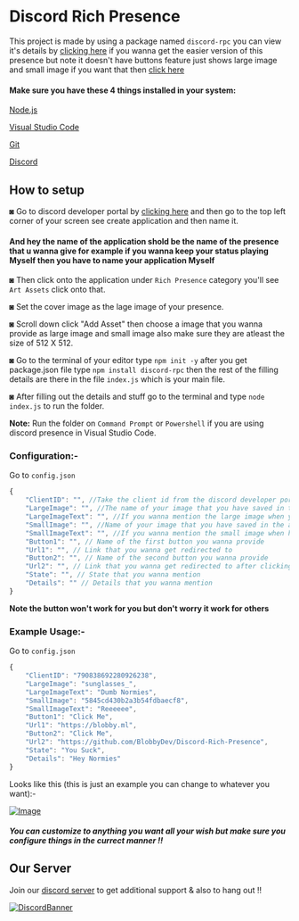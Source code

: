# Discord Rich Presence
This project is made by using a package named ```discord-rpc``` you can view it's details by [clicking here](https://www.npmjs.com/package/discord-rpc) if you wanna get the easier version of this presence but note it doesn't have buttons feature just shows large image and small image if you want that then [click here](https://github.com/Dinav69/Discord-Presence)

#### Make sure you have these 4 things installed in your system:
[Node.js](https://nodejs.org/en/download/)

[Visual Studio Code](https://code.visualstudio.com/)

[Git](https://git-scm.com/downloads)

[Discord](https://discord.com/)
## How to setup 
◙ Go to discord developer portal by [clicking here](https://discord.com/developers/applications) and then go to the top left corner of your screen see create application and then name it.
#### And hey the name of the application shold be the name of the presence that u wanna give for example if you wanna keep your status playing Myself then you have to name your application Myself

◙ Then click onto the application under ```Rich Presence``` category you'll see ```Art Assets``` click onto that.
 
◙ Set the cover image as the lage image of your presence.

◙ Scroll down click "Add Asset" then choose a image that you wanna provide as large image and small image also make sure they are atleast the size of 512 X 512.

◙ Go to the terminal of your editor type ```npm init -y``` after you get package.json file type ```npm install discord-rpc``` then the rest of the filling details are there in the file ```index.js``` which is your main file.

◙ After filling out the details and stuff go to the terminal and type ```node index.js``` to run the folder.

**Note:** Run the folder on ```Command Prompt``` or ```Powershell``` if you are using discord presence in Visual Studio Code.

### Configuration:-

Go to `config.json`

```js
{
    "ClientID": "", //Take the client id from the discord developer portal
    "LargeImage": "", //The name of your image that you have saved in the art asset of your application 
    "LargeImageText": "", //If you wanna mention the large image when you hover your mouse then fill this whatever you want
    "SmallImage": "", //Name of your image that you have saved in the art asset of your application
    "SmallImageText": "", //If you wanna mention the small image when hover the cursor then fill this up whatever you want
    "Button1": "", // Name of the first button you wanna provide
    "Url1": "", // Link that you wanna get redirected to 
    "Button2": "", // Name of the second button you wanna provide 
    "Url2": "", // Link that you wanna get redirected to after clicking the button
    "State": "", // State that you wanna mention
    "Details": "" // Details that you wanna mention
}
```
**Note the button won't work for you but don't worry it work for others**

### Example Usage:-

Go to `config.json`

```js
{
    "ClientID": "790838692280926238",
    "LargeImage": "sunglasses_",
    "LargeImageText": "Dumb Normies",
    "SmallImage": "5845cd430b2a3b54fdbaecf8",
    "SmallImageText": "Reeeeee",
    "Button1": "Click Me",
    "Url1": "https://blobby.ml",
    "Button2": "Click Me",
    "Url2": "https://github.com/BlobbyDev/Discord-Rich-Presence",
    "State": "You Suck",
    "Details": "Hey Normies" 
}
```

Looks like this (this is just an example you can change to whatever you want):-

[![Image](https://cdn.discordapp.com/attachments/795222693980143616/981925555375075348/unknown.png)](https://discord.gg/RWSEj6JrjJ)

##### You can customize to anything you want all your wish but make sure you configure things in the currect manner !!

## Our Server
Join our [discord server](https://discord.gg/RWSEj6JrjJ) to get additional support & also to hang out !!

[![DiscordBanner](https://invidget.switchblade.xyz/RWSEj6JrjJ)](https://discord.gg/RWSEj6JrjJ)
